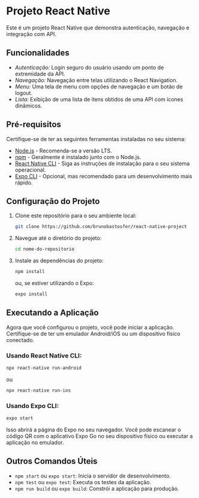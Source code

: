 # Projeto React Native

Este é um projeto React Native que demonstra autenticação, navegação e integração com API.

## Funcionalidades

- *Autenticação:* Login seguro do usuário usando um ponto de extremidade da API.
- *Navegação:* Navegação entre telas utilizando o React Navigation.
- *Menu:* Uma tela de menu com opções de navegação e um botão de logout.
- *Lista:* Exibição de uma lista de itens obtidos de uma API com ícones dinâmicos.


## Pré-requisitos

Certifique-se de ter as seguintes ferramentas instaladas no seu sistema:

- [Node.js](https://nodejs.org/) - Recomenda-se a versão LTS.
- [npm](https://www.npmjs.com/) - Geralmente é instalado junto com o Node.js.
- [React Native CLI](https://reactnative.dev/docs/environment-setup) - Siga as instruções de instalação para o seu sistema operacional.
- [Expo CLI](https://docs.expo.dev/get-started/installation/) - Opcional, mas recomendado para um desenvolvimento mais rápido.

## Configuração do Projeto

1. Clone este repositório para o seu ambiente local:

   ```bash
   git clone https://github.com/brunobastosfer/react-native-project
   ```

2. Navegue até o diretório do projeto:

   ```bash
   cd nome-do-repositorio
   ```

3. Instale as dependências do projeto:

   ```bash
   npm install
   ```

   ou, se estiver utilizando o Expo:

   ```bash
   expo install
   ```

## Executando a Aplicação

Agora que você configurou o projeto, você pode iniciar a aplicação. Certifique-se de ter um emulador Android/iOS ou um dispositivo físico conectado.

### Usando React Native CLI:

```bash
npx react-native run-android
```

ou

```bash
npx react-native run-ios
```

### Usando Expo CLI:

```bash
expo start
```

Isso abrirá a página do Expo no seu navegador. Você pode escanear o código QR com o aplicativo Expo Go no seu dispositivo físico ou executar a aplicação no emulador.

## Outros Comandos Úteis

- `npm start` ou `expo start`: Inicia o servidor de desenvolvimento.
- `npm test` ou `expo test`: Executa os testes da aplicação.
- `npm run build` ou `expo build`: Constrói a aplicação para produção.
